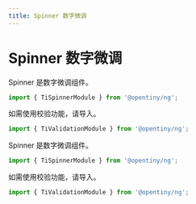 ```yaml
---
title: Spinner 数字微调
---
```

# Spinner 数字微调

<div class="used-tiny">

Spinner 是数字微调组件。&nbsp;&nbsp;

```typescript
import { TiSpinnerModule } from '@opentiny/ng';
```

如需使用校验功能，请导入。

```typescript
import { TiValidationModule } from '@opentiny/ng';
```

</div>

<div class="used-config">

Spinner 是数字微调组件。&nbsp;&nbsp;

```typescript
import { TiSpinnerModule } from '@opentiny/ng';
```

如需使用校验功能，请导入。

```typescript
import { TiValidationModule } from '@opentiny/ng';
```

</div>

